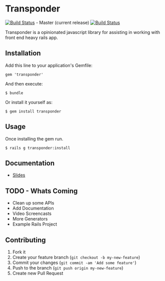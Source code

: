 # Transponder
[![Build Status](https://www.travis-ci.org/artellectual/transponder.png?branch=master)](https://www.travis-ci.org/artellectual/transponder) - Master (current release)
[![Build Status](https://www.travis-ci.org/artellectual/transponder.png?branch=develop)](https://www.travis-ci.org/artellectual/transponder)

Transponder is a opinionated javascript library for assisting in working with front end heavy rails app.

## Installation

Add this line to your application's Gemfile:

    gem 'transponder'

And then execute:

    $ bundle

Or install it yourself as:

    $ gem install transponder

## Usage

Once installing the gem run.

    $ rails g transponder:install

## Documentation
  + [Slides](http://www.slideshare.net/artellectual/better-ujsforrails)

## TODO - Whats Coming

  + Clean up some APIs
  + Add Documentation
  + Video Screencasts
  + More Generators
  + Example Rails Project

## Contributing

1. Fork it
2. Create your feature branch (`git checkout -b my-new-feature`)
3. Commit your changes (`git commit -am 'Add some feature'`)
4. Push to the branch (`git push origin my-new-feature`)
5. Create new Pull Request

